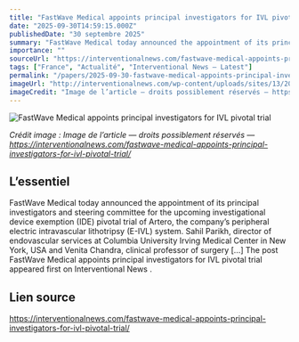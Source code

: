 ```yaml
---
title: "FastWave Medical appoints principal investigators for IVL pivotal trial"
date: "2025-09-30T14:59:15.000Z"
publishedDate: "30 septembre 2025"
summary: "FastWave Medical today announced the appointment of its principal investigators and steering committee for the upcoming investigational device exemption (IDE) pivotal trial of Artero, the company&#8217;s peripheral electric intravascular lithotripsy (E-IVL) system. Sahil Parikh, director of endovascular services at Columbia University Irving Medical Center in New York, USA and Venita Chandra, clinical professor of surgery [&#8230;] The post FastWave Medical appoints principal investigators for IVL pivotal trial appeared first on Interventional News ."
importance: ""
sourceUrl: "https://interventionalnews.com/fastwave-medical-appoints-principal-investigators-for-ivl-pivotal-trial/"
tags: ["France", "Actualité", "Interventional News — Latest"]
permalink: "/papers/2025-09-30-fastwave-medical-appoints-principal-investigators-for-ivl-pivotal-trial"
imageUrl: "http://interventionalnews.com/wp-content/uploads/sites/13/2025/07/FastWave-Medical-IVL-system.png"
imageCredit: "Image de l’article — droits possiblement réservés — https://interventionalnews.com/fastwave-medical-appoints-principal-investigators-for-ivl-pivotal-trial/"
---
```


![FastWave Medical appoints principal investigators for IVL pivotal trial](http://interventionalnews.com/wp-content/uploads/sites/13/2025/07/FastWave-Medical-IVL-system.png)

*Crédit image : Image de l’article — droits possiblement réservés — https://interventionalnews.com/fastwave-medical-appoints-principal-investigators-for-ivl-pivotal-trial/*

## L’essentiel

FastWave Medical today announced the appointment of its principal investigators and steering committee for the upcoming investigational device exemption (IDE) pivotal trial of Artero, the company&#8217;s peripheral electric intravascular lithotripsy (E-IVL) system. Sahil Parikh, director of endovascular services at Columbia University Irving Medical Center in New York, USA and Venita Chandra, clinical professor of surgery [&#8230;] The post FastWave Medical appoints principal investigators for IVL pivotal trial appeared first on Interventional News .

## Lien source

https://interventionalnews.com/fastwave-medical-appoints-principal-investigators-for-ivl-pivotal-trial/
